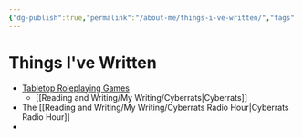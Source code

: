```yaml
---
{"dg-publish":true,"permalink":"/about-me/things-i-ve-written/","tags":["bio","writing"],"noteIcon":""}
---
```


# Things I've Written

* [Tabletop Roleplaying Games](https://alrine.itch.io/)
	* [[Reading and Writing/My Writing/Cyberrats\|Cyberrats]]
* The  [[Reading and Writing/My Writing/Cyberrats Radio Hour\|Cyberrats Radio Hour]]
* 